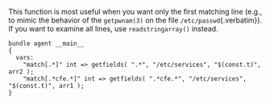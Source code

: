This function is most useful when you want only the first matching line
(e.g., to mimic the behavior of the `getpwnam(3)` on the file
`/etc/passwd`{.verbatim}). If you want to examine all lines, use
`readstringarray()` instead.

``` {.cfengine3 tangle="getfields.cf" extra-opts="--show-evaluated-vars=main\\\\."}
bundle agent __main__
{
  vars:
    "match[.*]" int => getfields( ".*", "/etc/services", "$(const.t)", arr2 );
    "match[.*cfe.*]" int => getfields( ".*cfe.*", "/etc/services", "$(const.t)", arr1 );
}
```
